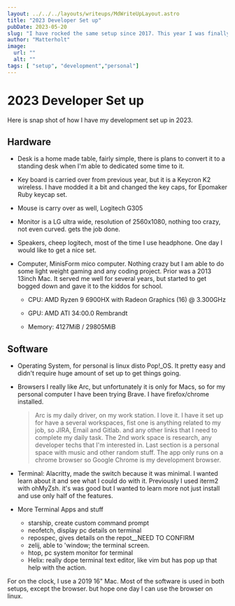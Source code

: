 ```yaml
---
layout: ../../../layouts/writeups/MdWriteUpLayout.astro
title: "2023 Developer Set up"
pubDate: 2023-05-20
slug: "I have rocked the same setup since 2017. This year I was finally able to change everything up. From hardware to software that I used for daily development. Here is a  quick overview of my current development setup that I will be running this year"
author: "Matterholt"
image:
  url: ""
  alt: ""
tags: [ "setup", "development","personal"]
---
```


# 2023 Developer Set up

Here is snap shot of how I have my development set up in 2023. 

## Hardware
- Desk is a home made table, fairly simple, there is plans to convert it to a standing desk when I'm able to dedicated some time to it.

- Key board is carried over from previous year, but it is a Keycron K2 wireless. I have modded it a bit and changed the key caps, for Epomaker Ruby keycap set.

- Mouse is carry over as well,  Logitech G305

- Monitor is a LG ultra wide, resolution of 2560x1080, nothing too crazy, not even curved. gets the job done. 

- Speakers, cheep logitech, most of the time I use headphone. One day I would like to get a nice set.

- Computer, MinisForm mico computer. Nothing crazy but I am able to do some light weight gaming and any coding project. Prior was a 2013 13inch Mac. It served me well for several years, but started to get bogged down and gave it to the kiddos for school. 

    - CPU: AMD Ryzen 9 6900HX with Radeon Graphics (16) @ 3.300GHz

    - GPU: AMD ATI 34:00.0 Rembrandt

    - Memory: 4127MiB / 29805MiB

## Software

- Operating System, for personal is linux disto Pop!_OS. It pretty easy and didn't require huge amount of set up to get things going. 

- Browsers I really like Arc, but unfortunately it is only for Macs, so for my personal computer I have been trying Brave. I have firefox/chrome installed.

  > Arc is my daily driver, on my work station. I love it.  I have it set up for have a several workspaces, fist one is anything related to my job, so JIRA, Email and Gitlab. and any other links that I need to complete my daily task. The 2nd work space is research, any developer techs that I'm interested in. Last section is a personal space  with music and other random stuff. The app only runs on a chrome browser so Google Chrome is my development browser. 

- Terminal: Alacritty, made the switch because it was minimal. I wanted learn about it and see what I could do with it. Previously I used iterm2 with ohMyZsh. it's was good but I wanted to learn more not just install and use only half of the features. 

- More Terminal Apps and stuff

  - starship, create custom command prompt
  - neofetch, display pc details on terminal
  - repospec, gives details on the repot__NEED TO CONFIRM
  - zelij, able to 'window; the terminal screen. 
  - htop, pc system monitor for terminal
  - Helix: really dope terminal text editor, like vim but has pop up that help with the action.

For on the clock,  I use a 2019 16" Mac. Most of the software is used in both setups, except the browser. but hope one day I can use the browser on linux. 